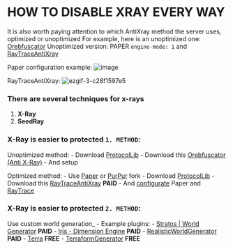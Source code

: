 # HOW TO DISABLE XRAY EVERY WAY

It is also worth paying attention to which AntiXray method the server uses, optimized or unoptimized
For example, here is an unoptimized one: [Orebfuscator](https://www.spigotmc.org/resources/orebfuscator-anti-x-ray.82710/)
Unoptimized version: PAPER `engine-mode: 1` and [RayTraceAntiXray](https://builtbybit.com/resources/raytraceantixray.24914/)

Paper configuration example:
![image](https://github.com/ArteffKod/how-to-make-optimized-antixray/assets/68272364/dea477d8-627c-446e-8fdb-93ef1f717aa1)

RayTraceAntiXray:
![ezgif-3-c28f1597e5](https://github.com/ArteffKod/how-to-make-optimized-antixray/assets/68272364/cd44d5a1-8360-4547-8caf-f49f0409d727)


### There are several techniques for x-rays
  1. **X-Ray**
  2. **SeedRay**

### X-Ray is easier to protected `1. METHOD`:
  Unoptimized method:
    - Download [ProtocolLib](https://github.com/dmulloy2/ProtocolLib/releases)
    - Download this [Orebfuscator (Anti X-Ray)](https://www.spigotmc.org/resources/orebfuscator-anti-x-ray.82710/)
    - And setup
    
  Optimized method:
    - Use [Paper](https://papermc.io/downloads) or [PurPur](https://purpurmc.org/downloads) fork
    - Download [ProtocolLib](https://github.com/dmulloy2/ProtocolLib/releases) 
    - Download this [RayTraceAntiXray](https://builtbybit.com/resources/raytraceantixray.24914/) **PAID**
    - And [configurate](https://docs.papermc.io/paper/anti-xray) Paper and [RayTrace](https://builtbybit.com/resources/raytraceantixray.24914/)

### X-Ray is easier to protected `2. METHOD`:
  Use custom world generation_
    - Example plugins:
      - [Stratos | World Generator](https://www.spigotmc.org/resources/▂▃▅▇█-stratos-world-generator-1-15-1-20-█▇▅▃▂.80313/reviews) **PAID**
      - [Iris - Dimension Engine](https://www.spigotmc.org/resources/iris-dimension-engine.84586/) **PAID**
      - [RealisticWorldGenerator](https://www.spigotmc.org/resources/realisticworldgenerator-1-8-8-1-17-1.15905/) **PAID**
      - [Terra](https://www.spigotmc.org/resources/terra.85151/) **FREE**
      - [TerraformGenerator](https://www.spigotmc.org/resources/terraformgenerator-1-18-2-1-20-4.75132/) **FREE**
